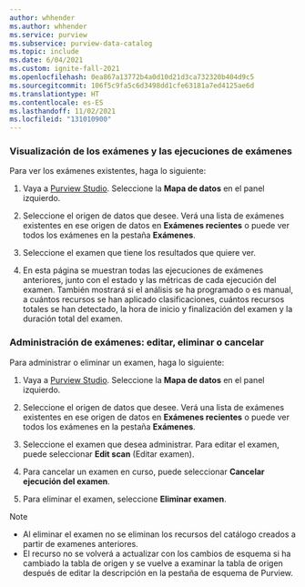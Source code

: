 ```yaml
---
author: whhender
ms.author: whhender
ms.service: purview
ms.subservice: purview-data-catalog
ms.topic: include
ms.date: 6/04/2021
ms.custom: ignite-fall-2021
ms.openlocfilehash: 0ea867a13772b4a0d10d21d3ca732320b404d9c5
ms.sourcegitcommit: 106f5c9fa5c6d3498dd1cfe63181a7ed4125ae6d
ms.translationtype: HT
ms.contentlocale: es-ES
ms.lasthandoff: 11/02/2021
ms.locfileid: "131010900"
---
```

### <a name="view-your-scans-and-scan-runs"></a>Visualización de los exámenes y las ejecuciones de exámenes

Para ver los exámenes existentes, haga lo siguiente:

1. Vaya a [Purview Studio](https://web.purview.azure.com/resource/). Seleccione la **Mapa de datos** en el panel izquierdo.

1. Seleccione el origen de datos que desee. Verá una lista de exámenes existentes en ese origen de datos en **Exámenes recientes** o puede ver todos los exámenes en la pestaña **Exámenes**.

1. Seleccione el examen que tiene los resultados que quiere ver.

1. En esta página se muestran todas las ejecuciones de exámenes anteriores, junto con el estado y las métricas de cada ejecución del examen. También mostrará si el análisis se ha programado o es manual, a cuántos recursos se han aplicado clasificaciones, cuántos recursos totales se han detectado, la hora de inicio y finalización del examen y la duración total del examen.

### <a name="manage-your-scans---edit-delete-or-cancel"></a>Administración de exámenes: editar, eliminar o cancelar

Para administrar o eliminar un examen, haga lo siguiente:

1. Vaya a [Purview Studio](https://web.purview.azure.com/resource/). Seleccione la **Mapa de datos** en el panel izquierdo.

1. Seleccione el origen de datos que desee. Verá una lista de exámenes existentes en ese origen de datos en **Exámenes recientes** o puede ver todos los exámenes en la pestaña **Exámenes**.

1. Seleccione el examen que desea administrar. Para editar el examen, puede seleccionar **Edit scan** (Editar examen).

1. Para cancelar un examen en curso, puede seleccionar **Cancelar ejecución del examen**.

1. Para eliminar el examen, seleccione **Eliminar examen**.

> [!NOTE]
> * Al eliminar el examen no se eliminan los recursos del catálogo creados a partir de examenes anteriores.
> * El recurso no se volverá a actualizar con los cambios de esquema si ha cambiado la tabla de origen y se vuelve a examinar la tabla de origen después de editar la descripción en la pestaña de esquema de Purview.
